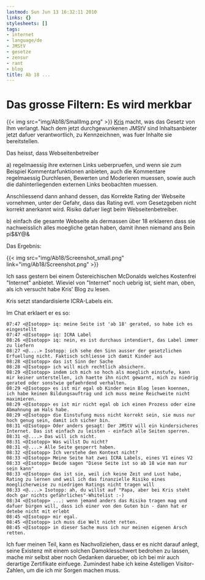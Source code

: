 ```yaml
---
lastmod: Sun Jun 13 16:32:11 2010
links: {}
stylesheets: []
tags:
- internet
- language/de
- JMStV
- gesetze
- zensur
- rant
- blog
title: Ab 18 ...
---
```



# Das grosse  Filtern: Es wird merkbar

{{< img src="img/Ab18/SmallImg.png" >}}
[Kris](http://blog.koehntopp.de/archives/2875-Ab-18....html) macht, was das Gesetz von Ihm verlangt. Nach dem jetzt durchgewunkenen JMStV sind Inhaltsanbieter jetzt dafuer verantwortlich, zu Kennzeichnen, was fuer Inhalte sie bereitstellen.

Das heisst, dass Webseitenbetreiber 
    
  a) regelmaessig ihre externen Links ueberpruefen, und wenn sie zum Beispiel Kommentarfunktionen anbieten, auch die Kommentare regelmaessig Durchlesen, Bewerten und Moderieren muessen, sowie auch die dahinterliegenden externen Links beobachten muessen.

  Anschliessend dann anhand dessen, das Korrekte Rating der Webseite vornehmen, unter der Gefahr, dass das Rating evtl. vom Gesetzgeben nicht korrekt anerkannt wird. Risiko dafuer liegt beim Webseitenbetreiber.

  b) einfach die gesamte Webseite als dermassen über 18 erklaeren dass sie nachweisslich alles moegliche getan haben, damit ihnen niemand ans Bein pi$&Y@&

Das Ergebnis:

{{< img src="img/Ab18/Screenshot_small.png" link="img/Ab18/Screenshot.png" >}}

Ich sass gestern bei einem Östereichischen McDonalds welches Kostenfrei "Internet" anbietet. Wieviel von "Internet" noch uebrig ist, sieht man, oben, als ich versucht habe Kris' Blog zu lesen.

Kris setzt standardisierte ICRA-Labels ein.

Im Chat erklaert er es so:

    07:47 <@Isotopp> iq: meine Seite ist 'ab 18' gerated, so habe ich es eingestellt
    07:47 <@Isotopp> iq: ICRA Label
    08:26 <@Isotopp> iq: nein, es ist durchaus intendiert, das Label immer zu liefern
    08:27 <@....> Isotopp: ich sehe den Sinn ausser der gesetzlichen Erfuellung nicht. Faktisch schliesse ich damit Kinder aus
    08:28 <@Isotopp> das ist Sinn der Sache
    08:28 <@Isotopp> ich will mich rechtlich absichern. 
    08:29 <@Isotopp> indem ich mich so hoch als moeglich einstufe, kann mir keiner unterstellen, ich haette ihn nicht gewarnt, mich zu niedrig gerated oder sonstwie gefaehrdend verhalten.
    08:29 <@Isotopp> es ist mir egal ob Kinder mein Blog lesen koennen, ich habe keinen Bildungsauftrag und ich muss meine Reichweite nicht maximieren.
    08:29 <@Isotopp> es ist mir nicht egal ob ich einen Prozess oder eine Abmahnung am Hals habe.
    08:29 <@Isotopp> die Einstufung muss nicht korrekt sein, sie muss nur hoch genug sein, damit ich sicher bin.
    08:31 <@Isotopp> Oder anders gesagt: Der JMStV will ein kindersicheres Internet. Das ist einfach zu leisten - einfach alle Seiten sperren.
    08:31 <@....> Das will ich nicht.
    08:31 <@Isotopp> Was willst Du nicht?
    08:31 <@....> Alle Seite gesperrt haben.
    08:32 <@Isotopp> Ich verstehe den Kontext nicht?
    08:33 <@Isotopp> Meine Seite hat zwei ICRA Labels, eines V1 eines V2
    08:33 <@Isotopp> Beide sagen "Diese Seite ist so ab 18 wie man nur sein kann"
    08:33 <@Isotopp> das ist sie, weil ich keine Zeit und Lust habe, Rating zu lernen und weil ich das finanzielle Risiko eines moeglicherweise zu niedrigen Ratings nicht tragen will
    08:33 <@....> Isotopp: ah, du willst auf "Papa, aber bei Kris steht doch gar nichts gefährliches"-Whitelist :-)
    08:34 <@Isotopp> ...: wenn jemand anders das Risiko tragen mag und dafuer bürgen will, dass ich einer von den Guten bin - dann hat er detebe nicht mit erlebt
    08:45 <@Isotopp> mir egal.
    08:45 <@Isotopp> ich muss die Welt nicht retten.
    08:45 <@Isotopp> in dieser Sache muss ich nur meinen eigenen Arsch retten.

Ich fuer meinen Teil, kann es Nachvollziehen, dass er es nicht darauf anlegt, seine Existenz  mit einem solchen Damoklesschwert  bedrohen zu lassen, mache mir selbst aber noch Gedanken darueber, ob ich bei mir auch derartige Zertifikate einfuege. Zumindest habe ich keine 4stelligen Visitor-Zahlen, um die ich mir Sorgen machen muss.




